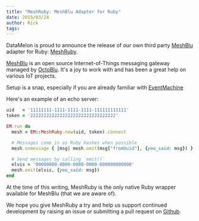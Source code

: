 ```yaml
---
title: "MeshRuby: MeshBlu Adapter for Ruby"
date: 2015/03/24
author: Rick
tags:
---
```


DataMelon is proud to announce the release of our own third party [MeshBlu](https://developer.octoblu.com/) adapter for Ruby: [MeshRuby](https://github.com/DataMelon/MeshRuby).

[MeshBlu](https://developer.octoblu.com/) is an open source Internet-of-Things messaging gateway managed by [OctoBlu](http://octoblu.com/). It's a joy to work with and has been a great help on various IoT projects.

Setup is a snap, especially if you are already familiar with [EventMachine](https://github.com/eventmachine/eventmachine)

Here's an example of an echo server:

```ruby
uid   = '11111111-1111-1111-1111-111111111111'
token = '22222222222222222222222222222222'

EM.run do
  mesh = EM::MeshRuby.new(uid, token).connect

  # Messages come in as Ruby hashes when possible
  mesh.onmessage { |msg| mesh.emit(msg["fromUuid"], {you_said: msg}) }

  # Send messages by calling `emit()`
  elvis = '00000000-0000-0000-0000-000000000000'
  mesh.emit(elvis, {you_said: msg})
end
```

At the time of this writing, MeshRuby is the only native Ruby wrapper available for MeshBlu (that we are aware of).

We hope you give MeshRuby a try and help us support continued development by raising an issue or submitting a pull request on [Github](https://github.com/DataMelon/MeshRuby).

